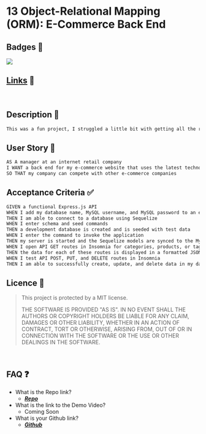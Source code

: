 
# 13 Object-Relational Mapping (ORM): E-Commerce Back End

## Badges 📛
[![](https://img.shields.io/static/v1?label=License&message=MIT+License&color=blueviolet)](#licence)

## [Links](#faq) 🔗
<br>

## Description 📝

```md
This was a fun project, I struggled a little bit with getting all the routing and variables right, but fun for sure.
```

## User Story 📘

```md
AS A manager at an internet retail company
I WANT a back end for my e-commerce website that uses the latest technologies
SO THAT my company can compete with other e-commerce companies
```

## Acceptance Criteria ✅

```md
GIVEN a functional Express.js API
WHEN I add my database name, MySQL username, and MySQL password to an environment variable file
THEN I am able to connect to a database using Sequelize
WHEN I enter schema and seed commands
THEN a development database is created and is seeded with test data
WHEN I enter the command to invoke the application
THEN my server is started and the Sequelize models are synced to the MySQL database
WHEN I open API GET routes in Insomnia for categories, products, or tags
THEN the data for each of these routes is displayed in a formatted JSON
WHEN I test API POST, PUT, and DELETE routes in Insomnia
THEN I am able to successfully create, update, and delete data in my database
```
<a id='licence'></a>
## Licence 	🔑


> This project is protected by a MIT license.
>
> THE SOFTWARE IS PROVIDED "AS IS". IN NO EVENT SHALL THE AUTHORS OR COPYRIGHT HOLDERS BE LIABLE FOR ANY CLAIM, DAMAGES OR OTHER LIABILITY, WHETHER IN AN ACTION OF CONTRACT, TORT OR OTHERWISE, ARISING FROM, OUT OF OR IN CONNECTION WITH THE SOFTWARE OR THE USE OR OTHER DEALINGS IN THE SOFTWARE.

<br>

<a id='faq'></a>
## FAQ 	❓

* What is the Repo link?
  * <a href='https://github.com/moonphase13/your-eCommerce-backend' target='_blank'>***Repo***</a>
* What is the link to the Demo Video?
  <!-- * <a href='https://drive.google.com/file/d/1TgZ4Nvbu7A-4yaZc4AL2QfhUovzI5gcL/view?usp=share_link' target='_blank'>***Demo***</a> -->
  * Coming Soon
* What is your Github link?
  * <a href='https://github.com/moonphase13' target='_blank'>***Github***</a>
